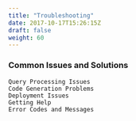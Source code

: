 ```yaml
---
title: "Troubleshooting"
date: 2017-10-17T15:26:15Z
draft: false
weight: 60
---
```



### Common Issues and Solutions
```
Query Processing Issues
Code Generation Problems
Deployment Issues
Getting Help
Error Codes and Messages
```
